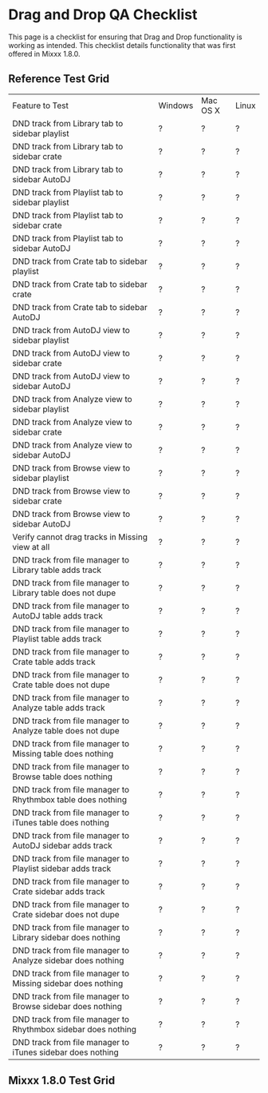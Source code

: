 # Drag and Drop QA Checklist

This page is a checklist for ensuring that Drag and Drop functionality
is working as intended. This checklist details functionality that was
first offered in Mixxx 1.8.0.

## Reference Test Grid

|                                                               |         |          |       |
| ------------------------------------------------------------- | ------- | -------- | ----- |
| Feature to Test                                               | Windows | Mac OS X | Linux |
| DND track from Library tab to sidebar playlist                | ?       | ?        | ?     |
| DND track from Library tab to sidebar crate                   | ?       | ?        | ?     |
| DND track from Library tab to sidebar AutoDJ                  | ?       | ?        | ?     |
| DND track from Playlist tab to sidebar playlist               | ?       | ?        | ?     |
| DND track from Playlist tab to sidebar crate                  | ?       | ?        | ?     |
| DND track from Playlist tab to sidebar AutoDJ                 | ?       | ?        | ?     |
| DND track from Crate tab to sidebar playlist                  | ?       | ?        | ?     |
| DND track from Crate tab to sidebar crate                     | ?       | ?        | ?     |
| DND track from Crate tab to sidebar AutoDJ                    | ?       | ?        | ?     |
| DND track from AutoDJ view to sidebar playlist                | ?       | ?        | ?     |
| DND track from AutoDJ view to sidebar crate                   | ?       | ?        | ?     |
| DND track from AutoDJ view to sidebar AutoDJ                  | ?       | ?        | ?     |
| DND track from Analyze view to sidebar playlist               | ?       | ?        | ?     |
| DND track from Analyze view to sidebar crate                  | ?       | ?        | ?     |
| DND track from Analyze view to sidebar AutoDJ                 | ?       | ?        | ?     |
| DND track from Browse view to sidebar playlist                | ?       | ?        | ?     |
| DND track from Browse view to sidebar crate                   | ?       | ?        | ?     |
| DND track from Browse view to sidebar AutoDJ                  | ?       | ?        | ?     |
| Verify cannot drag tracks in Missing view at all              | ?       | ?        | ?     |
| DND track from file manager to Library table adds track       | ?       | ?        | ?     |
| DND track from file manager to Library table does not dupe    | ?       | ?        | ?     |
| DND track from file manager to AutoDJ table adds track        | ?       | ?        | ?     |
| DND track from file manager to Playlist table adds track      | ?       | ?        | ?     |
| DND track from file manager to Crate table adds track         | ?       | ?        | ?     |
| DND track from file manager to Crate table does not dupe      | ?       | ?        | ?     |
| DND track from file manager to Analyze table adds track       | ?       | ?        | ?     |
| DND track from file manager to Analyze table does not dupe    | ?       | ?        | ?     |
| DND track from file manager to Missing table does nothing     | ?       | ?        | ?     |
| DND track from file manager to Browse table does nothing      | ?       | ?        | ?     |
| DND track from file manager to Rhythmbox table does nothing   | ?       | ?        | ?     |
| DND track from file manager to iTunes table does nothing      | ?       | ?        | ?     |
| DND track from file manager to AutoDJ sidebar adds track      | ?       | ?        | ?     |
| DND track from file manager to Playlist sidebar adds track    | ?       | ?        | ?     |
| DND track from file manager to Crate sidebar adds track       | ?       | ?        | ?     |
| DND track from file manager to Crate sidebar does not dupe    | ?       | ?        | ?     |
| DND track from file manager to Library sidebar does nothing   | ?       | ?        | ?     |
| DND track from file manager to Analyze sidebar does nothing   | ?       | ?        | ?     |
| DND track from file manager to Missing sidebar does nothing   | ?       | ?        | ?     |
| DND track from file manager to Browse sidebar does nothing    | ?       | ?        | ?     |
| DND track from file manager to Rhythmbox sidebar does nothing | ?       | ?        | ?     |
| DND track from file manager to iTunes sidebar does nothing    | ?       | ?        | ?     |

## Mixxx 1.8.0 Test Grid
